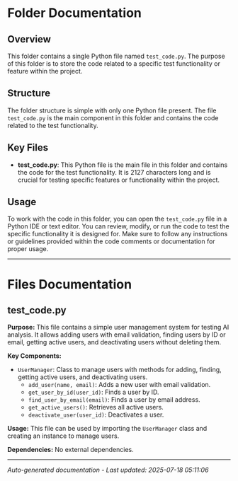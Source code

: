# Folder Documentation

## Overview
This folder contains a single Python file named `test_code.py`. The purpose of this folder is to store the code related to a specific test functionality or feature within the project.

## Structure
The folder structure is simple with only one Python file present. The file `test_code.py` is the main component in this folder and contains the code related to the test functionality.

## Key Files
- **test_code.py**: This Python file is the main file in this folder and contains the code for the test functionality. It is 2127 characters long and is crucial for testing specific features or functionality within the project.

## Usage
To work with the code in this folder, you can open the `test_code.py` file in a Python IDE or text editor. You can review, modify, or run the code to test the specific functionality it is designed for. Make sure to follow any instructions or guidelines provided within the code comments or documentation for proper usage.

---

# Files Documentation

## test_code.py

**Purpose:** This file contains a simple user management system for testing AI analysis. It allows adding users with email validation, finding users by ID or email, getting active users, and deactivating users without deleting them.

**Key Components:**
- `UserManager`: Class to manage users with methods for adding, finding, getting active users, and deactivating users.
  - `add_user(name, email)`: Adds a new user with email validation.
  - `get_user_by_id(user_id)`: Finds a user by ID.
  - `find_user_by_email(email)`: Finds a user by email address.
  - `get_active_users()`: Retrieves all active users.
  - `deactivate_user(user_id)`: Deactivates a user.

**Usage:** This file can be used by importing the `UserManager` class and creating an instance to manage users.

**Dependencies:** No external dependencies.

---
*Auto-generated documentation - Last updated: 2025-07-18 05:11:06*
